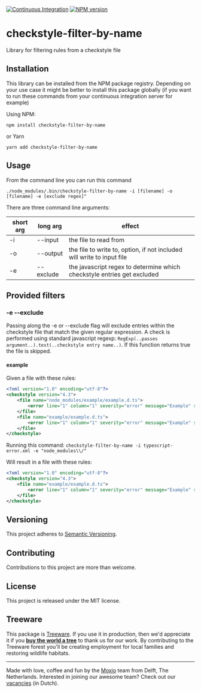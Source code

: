 [![Continuous Integration](https://github.com/Moxio/checkstyle-filter-by-name/actions/workflows/ci.yml/badge.svg)](https://github.com/Moxio/checkstyle-filter-by-name/actions/workflows/ci.yml)
[![NPM version](https://img.shields.io/npm/v/checkstyle-filter.svg)](https://www.npmjs.com/package/checkstyle-filter-by-name)

checkstyle-filter-by-name
===================
Library for filtering rules from a checkstyle file

Installation
------------
This library can be installed from the NPM package registry.
Depending on your use case it might be better to install this package globally
(if you want to run these commands from your continuous integration server for example)

Using NPM:
```
npm install checkstyle-filter-by-name
```
or Yarn
```
yarn add checkstyle-filter-by-name
```

Usage
-----
From the command line you can run this command
```
./node_modules/.bin/checkstyle-filter-by-name -i [filename] -o [filename] -e [exclude regex]"
```
There are three command line arguments:

| short arg | long arg | effect  |
|---|---|---|
| -i | --input | the file to read from |
| -o | --output | the file to write to, option, if not included will write to input file |
| -e | --exclude | the javascript regex to determine which checkstyle entries get excluded |

Provided filters
--------------

### -e --exclude
Passing along the -e or --exclude flag will exclude entries within the checkstyle file that match the given regular expression.
A check is performed using standard javascript regexp: `RegExp(..passes argument..).test(..checkstyle entry name..)`.
If this function returns true the file is skipped.

#### example
Given a file with these rules:
```xml
<?xml version="1.0" encoding="utf-8"?>
<checkstyle version="4.3">
	<file name="node_modules/example/example.d.ts">
		<error line="1" column="1" severity="error" message="Example" source="TS2344" />
	</file>
	<file name="example/example.d.ts">
		<error line="1" column="1" severity="error" message="Example" source="TS2344" />
	</file>
</checkstyle>
```

Running this command:
`checkstyle-filter-by-name -i typescript-error.xml -e "node_modules\\/"`

Will result in a file with these rules:
```xml
<?xml version="1.0" encoding="utf-8"?>
<checkstyle version="4.3">
	<file name="example/example.d.ts">
		<error line="1" column="1" severity="error" message="Example" source="TS2344" />
	</file>
</checkstyle>
```

Versioning
----------
This project adheres to [Semantic Versioning](http://semver.org/).

Contributing
------------
Contributions to this project are more than welcome.

License
-------
This project is released under the MIT license.

Treeware
--------
This package is [Treeware](https://treeware.earth/). If you use it in production,
then we'd appreciate it if you [**buy the world a tree**](https://plant.treeware.earth/Moxio/checkstyle-filter-by-name)
to thank us for our work. By contributing to the Treeware forest you'll be creating
employment for local families and restoring wildlife habitats.

---
Made with love, coffee and fun by the [Moxio](https://www.moxio.com) team from
Delft, The Netherlands. Interested in joining our awesome team? Check out our
[vacancies](https://werkenbij.moxio.com/) (in Dutch).
